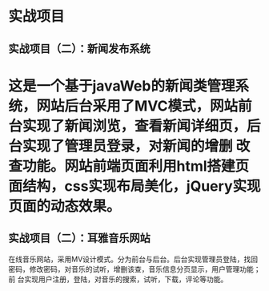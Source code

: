 实战项目
=====   
实战项目（二）：新闻发布系统<br>
-------
  这是一个基于javaWeb的新闻类管理系统，网站后台采用了MVC模式，网站前台实现了新闻浏览，查看新闻详细页，后台实现了管理员登录，对新闻的增删
  改查功能。网站前端页面利用html搭建页面结构，css实现布局美化，jQuery实现页面的动态效果。<br>
======
实战项目（二）：耳雅音乐网站<br>
------
  在线音乐网站，采用MV设计模式。分为前台与后台。后台实现管理员登陆，找回密码，修改密码，对音乐的试听，增删该查，音乐信息分页显示，用户管理功能；前  台实现用户注册，登陆，对音乐的搜索，试听，下载，评论等功能。<br>
  
